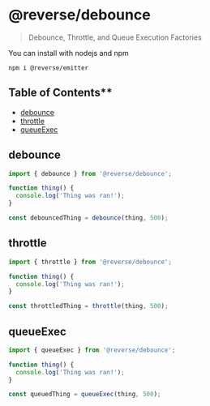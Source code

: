 # @reverse/debounce
> Debounce, Throttle, and Queue Execution Factories

You can install with nodejs and npm
```
npm i @reverse/emitter
```

## Table of Contents**
- [debounce](#debounce)
- [throttle](#throttle)
- [queueExec](#queueExec)

## debounce
```js
import { debounce } from '@reverse/debounce';

function thing() {
  console.log('Thing was ran!');
}

const debouncedThing = debounce(thing, 500);
```

## throttle
```js
import { throttle } from '@reverse/debounce';

function thing() {
  console.log('Thing was ran!');
}

const throttledThing = throttle(thing, 500);
```

## queueExec
```js
import { queueExec } from '@reverse/debounce';

function thing() {
  console.log('Thing was ran!');
}

const queuedThing = queueExec(thing, 500);
```

